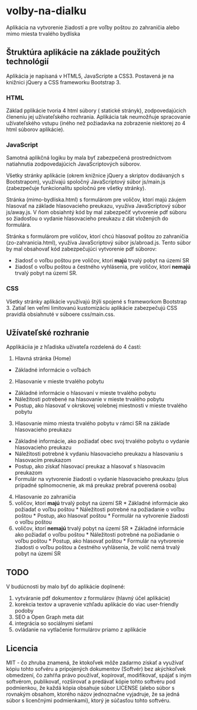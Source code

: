 # volby-na-dialku
Aplikácia na vytvorenie žiadostí a pre voľby poštou zo zahraničia alebo mimo miesta trvalého bydliska


## Štruktúra aplikácie na základe použitých technológií
Aplikácia je napísaná v HTML5, JavaScripte a CSS3. Postavená je
na knižnici jQuery a CSS frameworku Bootstrap 3.

### HTML
Základ pplikácie tvoria 4 html súbory ( statické strányk),
zodpovedajúcich členeniu jej užívateľského rozhrania. Aplikácia tak
neumožňuje spracovanie užívateľského vstupu (iného než požiadavka
na zobrazenie niektorej zo 4 html súborov aplikácie).

### JavaScript
Samotná aplikčná logiku by mala byť zabezpečená prostredníctvom
natiahnutia zodpovedajúcich JavaScriptových súborov. 

Všetky stránky aplikácie (okrem knižnice jQuery a skriptov dodávaných 
s Bootstrapom), využívajú spoločný JavaScriptový súbor 
js/main.js (zabezpečuje funkcionalitu spoločnú pre všetky stránky). 

Stránka (mimo-bydliska.html) s formulárom pre voličov, ktorí majú záujem
hlasovať na základe hlasovacieho preukazu, využíva JavaScriptový súbor 
js/away.js. V ňom obsiahntý kód by mal zabezpečiť vytvorenie pdf súboru
so žiadosťou o vydanie hlasovacieho preukazu z dát vložených do formulára.
 
Stránka s formulárom pre voličov, ktorí chcú hlasovať poštou
zo zahraničia (zo-zahranicia.html), využíva JavaScriptový súbor
js/abroad.js. Tento súbor by mal obsahovať kód zabezpečujúci vytvorenie 
pdf súborov:
  * žiadosť o voľbu poštou pre voličov, ktorí **majú** trvalý pobyt
  na území SR
  * žiadosť o voľbu poštou a čestného vyhlásenia, 
  pre voličov, ktorí **nemajú** trvalý pobyt na území SR.

### CSS
Všetky stránky aplikácie využívajú štýli spojené s frameworkom Bootstrap 3.
Zatiaľ len veľmi limitovanú kustomizáciu aplikácie zabezpečujú CSS pravidlá obsiahnuté
v súboere css/main.css.

## Užívateľské rozhranie

Applikáciia je z hľadiska užívateľa rozdelená do 4 častí:
 
1. Hlavná stránka (Home)
  * Základné informácie o voľbách
2. Hlasovanie v mieste trvalého pobytu
  * Základné informácie o hlasovaní v mieste trvalého pobytu
  * Náležitosti potrebené na hlasovanie v mieste trvalého pobytu
  * Postup, ako hlasovať v okrskovej volebnej miestnosti v mieste
  trvalého pobytu
3. Hlasovanie mimo miesta trvalého pobytu v rámci SR na základe
hlasovacieho preukazu
  * Základné informácie, ako požiadať obec svoj trvalého pobytu
  o vydanie hlasovacieho preukazu
  * Náležitosti potrebné k vydaniu hlasovacieho preukazu
  a hlasovaniu s hlasovacím preukazom
  * Postup, ako získať hlasovací preukaz a hlasovať s hlasovacím
  preukazom
  * Formulár na vytvorenie žiadosti o vydanie hlasovacieho preukazu
  (plus prípadné splnomocnenie, ak má preukaz prebrať poverená osoba)
4. Hlasovanie zo zahraničia
  1. voličov, ktorí **majú** trvalý pobyt na území SR
    * Základné informácie ako požiadať o voľbu poštou
    * Náležitosti potrebné na požiadanie o voľbu poštou
    * Postup, ako hlasovať poštou
    * Formulár na vytvorenie žiadosti o voľbu poštou
  2. voličov, ktorí **nemajú** trvalý pobyt na území SR
    * Základné informácie ako požiadať o voľbu poštou
    * Náležitosti potrebné na požiadanie o voľbu poštou
    * Postup, ako hlasovať poštou
    * Formulár na vytvorenie žiadosti o voľbu poštou a čestného 
    vyhlásenia, že volič nemá trvalý pobyt na území SR
 	
## TODO
V budúcnosti by malo byť do aplikácie doplnené: 

1. vytváranie pdf dokumentov z formulárov (hlavný účel aplikácie)
2. korekcia textov a upravenie vzhľadu aplikácie do viac
user-friendly podoby
3. SEO a Open Graph meta dát
4. integrácia so sociálnymi sieťami
5. ovládanie na vytlačenie formulárov priamo z aplikácie


## Licencia
MIT - čo zhruba znamená, že ktokoľvek môže zadarmo získať a využívať kópiu
tohto sofvéru a pripojených dokumentov (Softvér) bez akýchkoľvek obmedzení,
čo zahŕňa právo používať, kopírovať, modifikovať, spájať s iným softvérom, 
publikovať, rozširovať a predávať kópie tohto softvéru pod podmienkou, že 
každá kópia obsahuje súbor LICENSE (alebo súbor s rovnakým obsahom, ktorého
názov jednoznačne vyjadruje, že sa jedná súbor s licenčnými podmienkami),
ktorý je súčasťou tohto softvéru.
